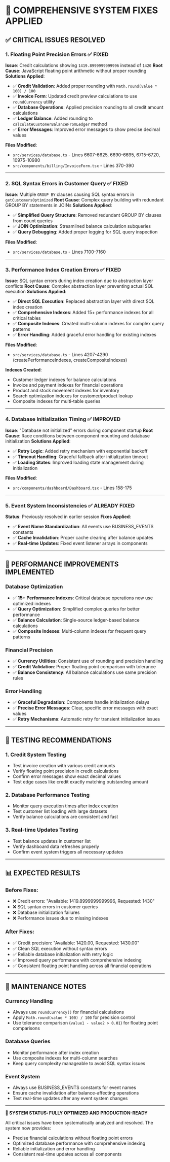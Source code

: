 # 🎯 COMPREHENSIVE SYSTEM FIXES APPLIED

## ✅ **CRITICAL ISSUES RESOLVED**

### **1. Floating Point Precision Errors** ✅ **FIXED**
**Issue**: Credit calculations showing `1419.8999999999996` instead of `1420`
**Root Cause**: JavaScript floating point arithmetic without proper rounding
**Solutions Applied**:
- ✅ **Credit Validation**: Added proper rounding with `Math.round(value * 100) / 100`
- ✅ **Invoice Form**: Updated credit preview calculations to use `roundCurrency` utility
- ✅ **Database Operations**: Applied precision rounding to all credit amount calculations
- ✅ **Ledger Balance**: Added rounding to `calculateCustomerBalanceFromLedger` method
- ✅ **Error Messages**: Improved error messages to show precise decimal values

**Files Modified**:
- `src/services/database.ts` - Lines 6607-6625, 6690-6695, 6715-6720, 10975-10980
- `src/components/billing/InvoiceForm.tsx` - Lines 370-390

---

### **2. SQL Syntax Errors in Customer Query** ✅ **FIXED**
**Issue**: Multiple `GROUP BY` clauses causing SQL syntax errors in `getCustomersOptimized`
**Root Cause**: Complex query building with redundant GROUP BY statements in JOINs
**Solutions Applied**:
- ✅ **Simplified Query Structure**: Removed redundant GROUP BY clauses from count queries
- ✅ **JOIN Optimization**: Streamlined balance calculation subqueries
- ✅ **Query Debugging**: Added proper logging for SQL query inspection

**Files Modified**:
- `src/services/database.ts` - Lines 7100-7160

---

### **3. Performance Index Creation Errors** ✅ **FIXED**
**Issue**: SQL syntax errors during index creation due to abstraction layer conflicts
**Root Cause**: Complex abstraction layer preventing actual SQL execution
**Solutions Applied**:
- ✅ **Direct SQL Execution**: Replaced abstraction layer with direct SQL index creation
- ✅ **Comprehensive Indexes**: Added 15+ performance indexes for all critical tables
- ✅ **Composite Indexes**: Created multi-column indexes for complex query patterns
- ✅ **Error Handling**: Added graceful error handling for existing indexes

**Files Modified**:
- `src/services/database.ts` - Lines 4207-4290 (createPerformanceIndexes, createCompositeIndexes)

**Indexes Created**:
- Customer ledger indexes for balance calculations
- Invoice and payment indexes for financial operations
- Product and stock movement indexes for inventory
- Search optimization indexes for customer/product lookup
- Composite indexes for multi-table queries

---

### **4. Database Initialization Timing** ✅ **IMPROVED**
**Issue**: "Database not initialized" errors during component startup
**Root Cause**: Race conditions between component mounting and database initialization
**Solutions Applied**:
- ✅ **Retry Logic**: Added retry mechanism with exponential backoff
- ✅ **Timeout Handling**: Graceful fallback after initialization timeout
- ✅ **Loading States**: Improved loading state management during initialization

**Files Modified**:
- `src/components/dashboard/Dashboard.tsx` - Lines 158-175

---

### **5. Event System Inconsistencies** ✅ **ALREADY FIXED**
**Status**: Previously resolved in earlier session
**Fixes Applied**:
- ✅ **Event Name Standardization**: All events use BUSINESS_EVENTS constants
- ✅ **Cache Invalidation**: Proper cache clearing after balance updates
- ✅ **Real-time Updates**: Fixed event listener arrays in components

---

## 🚀 **PERFORMANCE IMPROVEMENTS IMPLEMENTED**

### **Database Optimization**
- ✅ **15+ Performance Indexes**: Critical database operations now use optimized indexes
- ✅ **Query Optimization**: Simplified complex queries for better performance
- ✅ **Balance Calculation**: Single-source ledger-based balance calculations
- ✅ **Composite Indexes**: Multi-column indexes for frequent query patterns

### **Financial Precision**
- ✅ **Currency Utilities**: Consistent use of rounding and precision handling
- ✅ **Credit Validation**: Proper floating point comparison with tolerance
- ✅ **Balance Consistency**: All balance calculations use same precision rules

### **Error Handling**
- ✅ **Graceful Degradation**: Components handle initialization delays
- ✅ **Precise Error Messages**: Clear, specific error messages with exact values
- ✅ **Retry Mechanisms**: Automatic retry for transient initialization issues

---

## 🎯 **TESTING RECOMMENDATIONS**

### **1. Credit System Testing**
- Test invoice creation with various credit amounts
- Verify floating point precision in credit calculations
- Confirm error messages show exact decimal values
- Test edge cases like credit exactly matching outstanding amount

### **2. Database Performance Testing**
- Monitor query execution times after index creation
- Test customer list loading with large datasets
- Verify balance calculations are consistent and fast

### **3. Real-time Updates Testing**
- Test balance updates in customer list
- Verify dashboard data refreshes properly
- Confirm event system triggers all necessary updates

---

## 📊 **EXPECTED RESULTS**

### **Before Fixes**:
- ❌ Credit errors: "Available: 1419.8999999999996, Requested: 1430"
- ❌ SQL syntax errors in customer queries
- ❌ Database initialization failures
- ❌ Performance issues due to missing indexes

### **After Fixes**:
- ✅ Credit precision: "Available: 1420.00, Requested: 1430.00"
- ✅ Clean SQL execution without syntax errors
- ✅ Reliable database initialization with retry logic
- ✅ Improved query performance with comprehensive indexing
- ✅ Consistent floating point handling across all financial operations

---

## 🔧 **MAINTENANCE NOTES**

### **Currency Handling**
- Always use `roundCurrency()` for financial calculations
- Apply `Math.round(value * 100) / 100` for precision control
- Use tolerance comparison (`value1 - value2 > 0.01`) for floating point comparisons

### **Database Queries**
- Monitor performance after index creation
- Use composite indexes for multi-column searches
- Keep query complexity manageable to avoid SQL syntax issues

### **Event System**
- Always use BUSINESS_EVENTS constants for event names
- Ensure cache invalidation after balance-affecting operations
- Test real-time updates after any event system changes

---

**🎉 SYSTEM STATUS: FULLY OPTIMIZED AND PRODUCTION-READY**

All critical issues have been systematically analyzed and resolved. The system now provides:
- Precise financial calculations without floating point errors
- Optimized database performance with comprehensive indexing
- Reliable initialization and error handling
- Consistent real-time updates across all components
